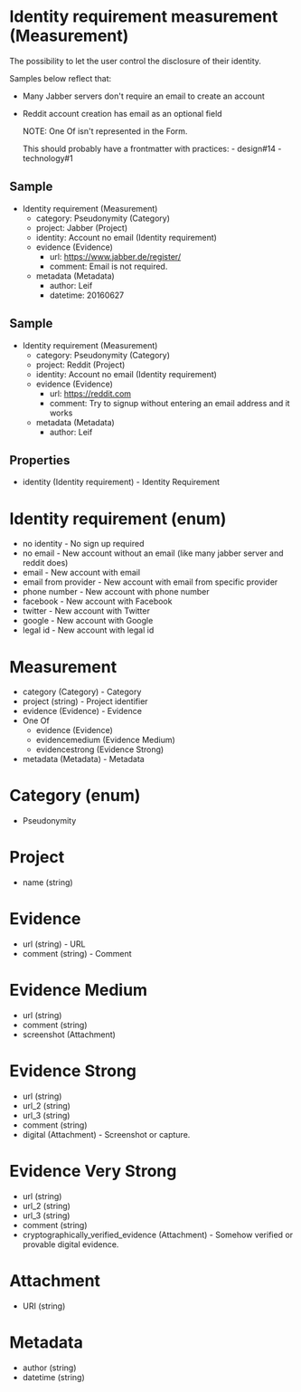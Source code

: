 # Identity requirement measurement (Measurement)

The possibility to let the user control the disclosure of their identity.

Samples below reflect that:
 - Many Jabber servers don't require an email to create an account
 - Reddit account creation has email as an optional field

    NOTE: One Of isn't represented in the Form.

    This should probably have a frontmatter with
      practices:
         - design#14
         - technology#1

## Sample

- Identity requirement (Measurement)
  - category: Pseudonymity (Category)
  - project: Jabber (Project)
  - identity: Account no email (Identity requirement)
  - evidence (Evidence)
     - url: https://www.jabber.de/register/
     - comment: Email is not required.
  - metadata (Metadata)
     - author: Leif
     - datetime: 20160627

## Sample

- Identity requirement (Measurement)
  - category: Pseudonymity (Category)
  - project: Reddit (Project)
  - identity: Account no email (Identity requirement)
  - evidence (Evidence)
    - url: https://reddit.com
    - comment: Try to signup without entering an email address and it works
  - metadata (Metadata)
     - author: Leif

## Properties

- identity (Identity requirement) - Identity Requirement

# Identity requirement (enum)
- no identity - No sign up required
- no email - New account without an email (like many jabber server and reddit does)
- email - New account with email
- email from provider - New account with email from specific provider
- phone number - New account with phone number
- facebook - New account with Facebook
- twitter - New account with Twitter
- google - New account with Google
- legal id - New account with legal id

# Measurement
- category (Category) - Category
- project (string) - Project identifier
- evidence (Evidence) - Evidence
- One Of
   - evidence (Evidence)
   - evidencemedium (Evidence Medium)
   - evidencestrong (Evidence Strong)
- metadata (Metadata) - Metadata

# Category (enum)
- Pseudonymity

# Project
- name (string)

# Evidence
- url (string) - URL
- comment (string) - Comment

# Evidence Medium
- url (string)
- comment (string)
- screenshot (Attachment)

# Evidence Strong
- url (string)
- url_2 (string)
- url_3 (string)
- comment (string)
- digital (Attachment) - Screenshot or capture.

# Evidence Very Strong
- url (string)
- url_2 (string)
- url_3 (string)
- comment (string)
- cryptographically_verified_evidence (Attachment) - Somehow verified or provable digital evidence.

# Attachment
- URI (string)

# Metadata

- author (string)
- datetime (string)
